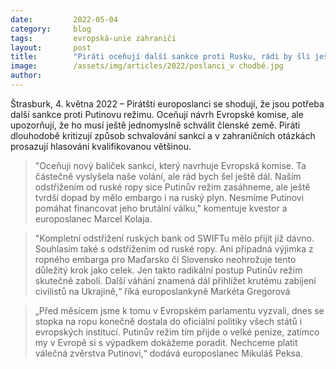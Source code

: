 ```yaml
---
date:         2022-05-04
category:     blog
tags:         evropská-unie zahraničí
layout:       post
title:        "Piráti oceňují další sankce proti Rusku, rádi by šli ještě dál"
image:        /assets/img/articles/2022/poslanci_v chodbě.jpg
author:       
---
```


Štrasburk, 4. května 2022 – Pirátští europoslanci se shodují, že jsou potřeba další sankce proti Putinovu režimu. Oceňují návrh Evropské komise, ale upozorňují, že ho musí ještě jednomyslně schválit členské země. Piráti dlouhodobě kritizují způsob schvalování sankcí a v zahraničních otázkách prosazují hlasování kvalifikovanou většinou.

> "Oceňuji nový balíček sankcí, který navrhuje Evropská komise. Ta částečně vyslyšela naše volání, ale rád bych šel ještě dál. Naším odstřižením od ruské ropy sice Putinův režim zasáhneme, ale ještě tvrdší dopad by mělo embargo i na ruský plyn. Nesmíme Putinovi pomáhat financovat jeho brutální válku," komentuje kvestor a europoslanec Marcel Kolaja.

> "Kompletní odstřižení ruských bank od SWIFTu mělo přijít již dávno. Souhlasím také s odstřižením od ruské ropy. Ani případná výjimka z ropného embarga pro Maďarsko či Slovensko neohrožuje tento důležitý krok jako celek. Jen takto radikální postup Putinův režim skutečně zabolí. Další váhání znamená dál přihlížet krutému zabíjení civilistů na Ukrajině,“ říká europoslankyně Markéta Gregorová

> „Před měsícem jsme k tomu v Evropském parlamentu vyzvali, dnes se stopka na ropu konečně dostala do oficiální politiky všech států i evropských institucí. Putinův režim tím přijde o velké peníze, zatímco my v Evropě si s výpadkem dokážeme poradit. Nechceme platit válečná zvěrstva Putinovi,“ dodává europoslanec Mikuláš Peksa.

